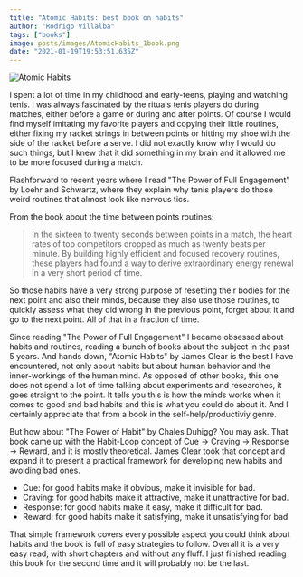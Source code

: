 ```yaml
---
title: "Atomic Habits: best book on habits"
author: "Rodrigo Villalba"
tags: ["books"]
image: posts/images/AtomicHabits_1book.png
date: "2021-01-19T19:53:51.635Z"
---
```


![Atomic Habits](/posts/images/AtomicHabits_1book.png)

I spent a lot of time in my childhood and early-teens, playing and watching tenis. I was always fascinated by the rituals tenis players do during matches, either before a game or during and after points. Of course I would find myself imitating my favorite players and copying their little routines, either fixing my racket strings in between points or hitting my shoe with the side of the racket before a serve. I did not exactly know why I would do such things, but I knew that it did something in my brain and it allowed me to be more focused during a match.

Flashforward to recent years where I read "The Power of Full Engagement" by Loehr and Schwartz, where they explain why tenis players do those weird routines that almost look like nervous tics.

From the book about the time between points routines:

> In the sixteen to twenty seconds between points in a match, the heart rates of top competitors dropped as much as twenty beats per minute. By building highly efficient and focused recovery routines, these players had found a way to derive extraordinary energy renewal in a very short period of time.

So those habits have a very strong purpose of resetting their bodies for the next point and also their minds, because they also use those routines, to quickly assess what they did wrong in the previous point, forget about it and go to the next point. All of that in a fraction of time.

Since reading "The Power of Full Engagement" I became obsessed about habits and routines, reading a bunch of books about the subject in the past 5 years. And hands down, "Atomic Habits" by James Clear is the best I have encountered, not only about habits but about human behavior and the inner-workings of the human mind. As opposed of other books, this one does not spend a lot of time talking about experiments and researches, it goes straight to the point. It tells you this is how the minds works when it comes to good and bad habits and this is what you could do about it. And I certainly appreciate that from a book in the self-help/productiviy genre.

But how about "The Power of Habit" by Chales Duhigg? You may ask. That book came up with the Habit-Loop concept of Cue -> Craving -> Response -> Reward, and it is mostly theoretical. James Clear took that concept and expand it to present a practical framework for developing new habits and avoiding bad ones.

- Cue: for good habits make it obvious, make it invisible for bad.
- Craving: for good habits make it attractive, make it unattractive for bad.
- Response: for good habits make it easy, make it difficult for bad.
- Reward: for good habits make it satisfying, make it unsatisfying for bad.

That simple framework covers every possible aspect you could think about habits and the book is full of easy strategies to follow. Overall it is a very easy read, with short chapters and without any fluff. I just finished reading this book for the second time and it will probably not be the last.
